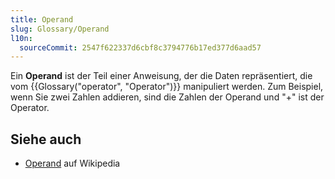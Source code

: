 ```yaml
---
title: Operand
slug: Glossary/Operand
l10n:
  sourceCommit: 2547f622337d6cbf8c3794776b17ed377d6aad57
---
```


Ein **Operand** ist der Teil einer Anweisung, der die Daten repräsentiert, die vom {{Glossary("operator", "Operator")}} manipuliert werden. Zum Beispiel, wenn Sie zwei Zahlen addieren, sind die Zahlen der Operand und "+" ist der Operator.

## Siehe auch

- [Operand](https://en.wikipedia.org/wiki/Operand) auf Wikipedia
